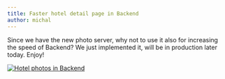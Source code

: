 ```yaml
---
title: Faster hotel detail page in Backend
author: michal
---
```


Since we have the new photo server, why not to use it also for increasing the speed of Backend? We just implemented it, will be in production later today. Enjoy!

[![Hotel photos in Backend](https://dl.dropbox.com/s/t82oklrcl9h5ivs/Screenshot%202014-05-02%2012.13.54.png)](https://www.dropbox.com/s/t82oklrcl9h5ivs/Screenshot%202014-05-02%2012.13.54.png)
